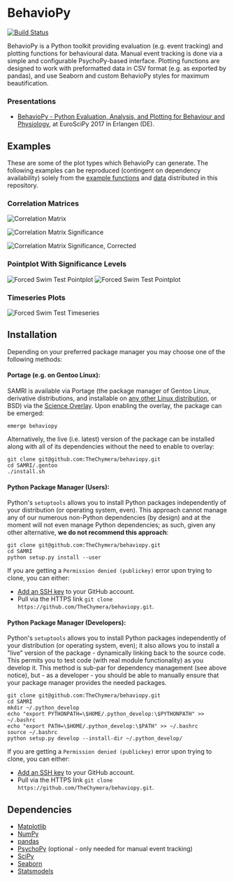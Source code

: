 # BehavioPy

[![Build Status](https://travis-ci.org/TheChymera/behaviopy.svg?branch=master)](https://travis-ci.org/TheChymera/behaviopy)

BehavioPy is a Python toolkit providing evaluation (e.g. event tracking) and plotting functions for behavioural data.
Manual event tracking is done via a simple and configurable PsychoPy-based interface.
Plotting functions are designed to work with preformatted data in CSV format (e.g. as exported by pandas), and use Seaborn and custom BehavioPy styles for maximum beautification.

### Presentations

* [BehavioPy - Python Evaluation, Analysis, and Plotting for Behaviour and Physiology](https://bitbucket.org/TheChymera/behaviopy_repsep/raw/7d626813659efa1345efbf07faafaa9a6bcf3876/poster.pdf), at EuroSciPy 2017 in Erlangen (DE).

## Examples

These are some of the plot types which BehavioPy can generate. 
The following examples can be reproduced (contingent on dependency availability) solely from the [example functions](behaviopy/examples.py) and [data](example_data) distributed in this repository.

### Correlation Matrices

![Correlation Matrix](http://www.chymera.eu/img/examples/behaviopy/corr.png "Correlation Matrix")

![Correlation Matrix Significance](http://www.chymera.eu/img/examples/behaviopy/corr_p.png "")

![Correlation Matrix Significance, Corrected](http://www.chymera.eu/img/examples/behaviopy/corr_pc.png "")

### Pointplot With Significance Levels

![Forced Swim Test Pointplot](http://chymera.eu/img/examples/behaviopy/fst_p.png "")
![Forced Swim Test Pointplot](http://chymera.eu/img/examples/behaviopy/sp_p.png "")

### Timeseries Plots

![Forced Swim Test Timeseries](http://chymera.eu/img/examples/behaviopy/fst_ts.png "")


## Installation

Depending on your preferred package manager you may choose one of the following methods:

#### Portage (e.g. on Gentoo Linux):
SAMRI is available via Portage (the package manager of Gentoo Linux, derivative distributions, and installable on [any other Linux distribution](https://wiki.gentoo.org/wiki/Project:Prefix), or BSD) via the [Science Overlay](https://github.com/getoo/sci).
Upon enabling the overlay, the package can be emerged:

````
emerge behaviopy
````

Alternatively, the live (i.e. latest) version of the package can be installed along with all of its dependencies without the need to enable to overlay:

```
git clone git@github.com:TheChymera/behaviopy.git
cd SAMRI/.gentoo
./install.sh
```

#### Python Package Manager (Users):
Python's `setuptools` allows you to install Python packages independently of your distribution (or operating system, even).
This approach cannot manage any of our numerous non-Python dependencies (by design) and at the moment will not even manage Python dependencies;
as such, given any other alternative, **we do not recommend this approach**:

````
git clone git@github.com:TheChymera/behaviopy.git
cd SAMRI
python setup.py install --user
````

If you are getting a `Permission denied (publickey)` error upon trying to clone, you can either:

* [Add an SSH key](https://help.github.com/articles/adding-a-new-ssh-key-to-your-github-account/) to your GitHub account.
* Pull via the HTTPS link `git clone https://github.com/TheChymera/behaviopy.git`.


#### Python Package Manager (Developers):
Python's `setuptools` allows you to install Python packages independently of your distribution (or operating system, even);
it also allows you to install a "live" version of the package - dynamically linking back to the source code.
This permits you to test code (with real module functionality) as you develop it.
This method is sub-par for dependency management (see above notice), but - as a developer - you should be able to manually ensure that your package manager provides the needed packages.

````
git clone git@github.com:TheChymera/behaviopy.git
cd SAMRI
mkdir ~/.python_develop
echo "export PYTHONPATH=\$HOME/.python_develop:\$PYTHONPATH" >> ~/.bashrc
echo "export PATH=\$HOME/.python_develop:\$PATH" >> ~/.bashrc
source ~/.bashrc
python setup.py develop --install-dir ~/.python_develop/
````

If you are getting a `Permission denied (publickey)` error upon trying to clone, you can either:

* [Add an SSH key](https://help.github.com/articles/adding-a-new-ssh-key-to-your-github-account/) to your GitHub account.
* Pull via the HTTPS link `git clone https://github.com/TheChymera/behaviopy.git`.


## Dependencies

* [Matplotlib](http://matplotlib.org/)
* [NumPy](http://www.numpy.org/)
* [pandas](http://pandas.pydata.org/)
* [PsychoPy](http://www.psychopy.org/) (optional - only needed for manual event tracking)
* [SciPy](https://www.scipy.org/scipylib/index.html)
* [Seaborn](https://seaborn.pydata.org/)
* [Statsmodels](https://github.com/statsmodels/statsmodels)
